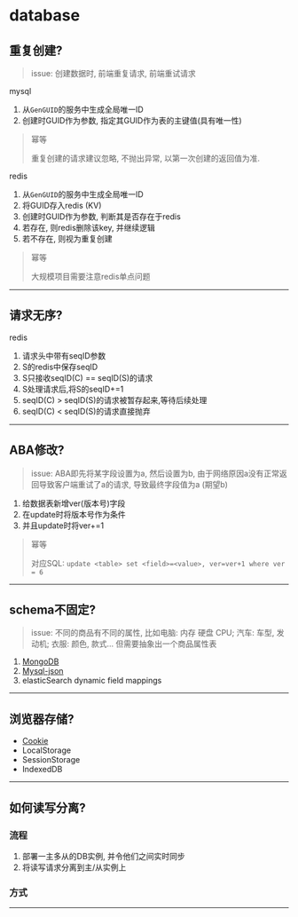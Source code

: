 # database

## 重复创建?

> issue: 创建数据时, 前端重复请求, 前端重试请求

mysql

1. 从`GenGUID`的服务中生成全局唯一ID
2. 创建时GUID作为参数, 指定其GUID作为表的主键值(具有唯一性)

> 幂等
>
> 重复创建的请求建议忽略, 不抛出异常, 以第一次创建的返回值为准.

redis

1. 从`GenGUID`的服务中生成全局唯一ID
2. 将GUID存入redis (KV)
3. 创建时GUID作为参数, 判断其是否存在于redis
4. 若存在, 则redis删除该key, 并继续逻辑
5. 若不存在, 则视为重复创建

> 幂等
>
> 大规模项目需要注意redis单点问题

---

## 请求无序?

redis

1. 请求头中带有seqID参数
2. S的redis中保存seqID
3. S只接收seqID(C) == seqID(S)的请求
4. S处理请求后,将S的seqID+=1
5. seqID(C) > seqID(S)的请求被暂存起来,等待后续处理
6. seqID(C) < seqID(S)的请求直接抛弃

---

## ABA修改?

> issue: ABA即先将某字段设置为a, 然后设置为b, 由于网络原因a没有正常返回导致客户端重试了a的请求, 导致最终字段值为a (期望b)

1. 给数据表新增ver(版本号)字段
2. 在update时将版本号作为条件
3. 并且update时将ver+=1

> 幂等
>
> 对应SQL: `update <table> set <field>=<value>, ver=ver+1 where ver = 6`  

---

## schema不固定?

> issue: 不同的商品有不同的属性, 比如电脑: 内存 硬盘 CPU; 汽车: 车型, 发动机; 衣服: 颜色, 款式... 但需要抽象出一个商品属性表

1. [MongoDB](mongodb.md)
2. [Mysql-json](mysql.md)
3. elasticSearch dynamic field mappings

---

## 浏览器存储?

- [Cookie](cookie.md)
- LocalStorage
- SessionStorage
- IndexedDB

---

## 如何读写分离?

### 流程

1. 部署一主多从的DB实例, 并令他们之间实时同步
2. 将读写请求分离到主/从实例上

### 方式

---
